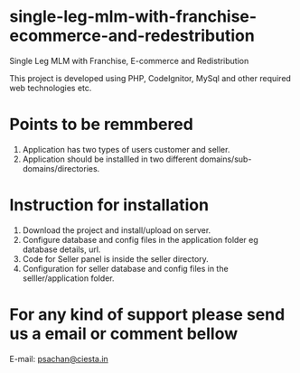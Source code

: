 # single-leg-mlm-with-franchise-ecommerce-and-redestribution
  Single Leg MLM with Franchise, E-commerce and Redistribution
  
  This project is developed using PHP, CodeIgnitor, MySql and other required web technologies etc.

#  Points to be remmbered
1. Application has two types of users customer and seller.
2. Application should be installled in two different domains/sub-domains/directories.

# Instruction for installation
1. Download the project and install/upload on server.
2. Configure database and config files in the application folder eg database details, url.
3. Code for Seller panel is inside the seller directory.
4. Configuration for seller database and config files in the selller/application folder.

# For any kind of support please send us a email or comment bellow
E-mail: psachan@ciesta.in
